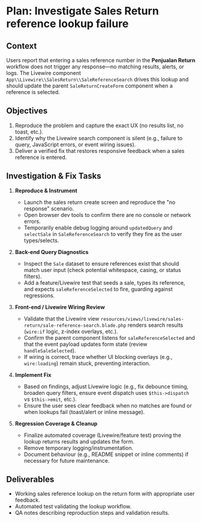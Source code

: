# Plan: Investigate Sales Return reference lookup failure

## Context
Users report that entering a sales reference number in the **Penjualan Return** workflow does not trigger any response—no matching results, alerts, or logs. The Livewire component `App\\Livewire\\SalesReturn\\SaleReferenceSearch` drives this lookup and should update the parent `SaleReturnCreateForm` component when a reference is selected.

## Objectives
1. Reproduce the problem and capture the exact UX (no results list, no toast, etc.).
2. Identify why the Livewire search component is silent (e.g., failure to query, JavaScript errors, or event wiring issues).
3. Deliver a verified fix that restores responsive feedback when a sales reference is entered.

## Investigation & Fix Tasks
1. **Reproduce & Instrument**
   - Launch the sales return create screen and reproduce the "no response" scenario.
   - Open browser dev tools to confirm there are no console or network errors.
   - Temporarily enable debug logging around `updatedQuery` and `selectSale` in `SaleReferenceSearch` to verify they fire as the user types/selects.

2. **Back-end Query Diagnostics**
   - Inspect the `Sale` dataset to ensure references exist that should match user input (check potential whitespace, casing, or status filters).
   - Add a feature/Livewire test that seeds a sale, types its reference, and expects `saleReferenceSelected` to fire, guarding against regressions.

3. **Front-end / Livewire Wiring Review**
   - Validate that the Livewire view `resources/views/livewire/sales-return/sale-reference-search.blade.php` renders search results (`wire:if` logic, z-index overlays, etc.).
   - Confirm the parent component listens for `saleReferenceSelected` and that the event payload updates form state (review `handleSaleSelected`).
   - If wiring is correct, trace whether UI blocking overlays (e.g., `wire:loading`) remain stuck, preventing interaction.

4. **Implement Fix**
   - Based on findings, adjust Livewire logic (e.g., fix debounce timing, broaden query filters, ensure event dispatch uses `$this->dispatch` vs `$this->emit`, etc.).
   - Ensure the user sees clear feedback when no matches are found or when lookups fail (toast/alert or inline message).

5. **Regression Coverage & Cleanup**
   - Finalize automated coverage (Livewire/feature test) proving the lookup returns results and updates the form.
   - Remove temporary logging/instrumentation.
   - Document behaviour (e.g., README snippet or inline comments) if necessary for future maintenance.

## Deliverables
- Working sales reference lookup on the return form with appropriate user feedback.
- Automated test validating the lookup workflow.
- QA notes describing reproduction steps and validation results.
